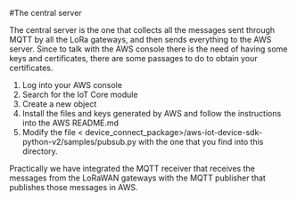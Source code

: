 #The central server

The central server is the one that collects all the messages sent through MQTT by all the LoRa gateways, and then sends everything to the AWS server.
Since to talk with the AWS console there is the need of having some keys and certificates, there are some passages to do to obtain your certificates.
1. Log into your AWS console
2. Search for the IoT Core module
3. Create a new object
4. Install the files and keys generated by AWS and follow the instructions into the AWS README.md
5. Modify the file < device_connect_package>/aws-iot-device-sdk-python-v2/samples/pubsub.py with the one that you find into this directory.

Practically we have integrated the MQTT receiver that receives the messages from the LoRaWAN gateways with the MQTT publisher that publishes those messages in AWS.